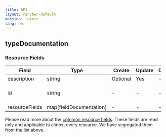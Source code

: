```yaml
---
title: API
layout: rancher-default
version: latest
lang: en
---
```


## typeDocumentation



### Resource Fields

Field | Type | Create | Update | Default | Notes
---|---|---|---|---|---
description | string | Optional | Yes | - | 
id | string | - | - | - | The unique identifier for the typeDocumentation
resourceFields | map[fieldDocumentation] | - | - | - | 


Please read more about the [common resource fields]({{site.baseurl}}/rancher/{{page.version}}/{{page.lang}}/api/common/). 
These fields are read only and applicable to almost every resource. We have segregated them from the list above.







